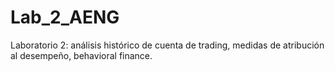 # Lab_2_AENG
Laboratorio 2: análisis histórico de cuenta de trading, medidas de atribución al desempeño, behavioral finance.

